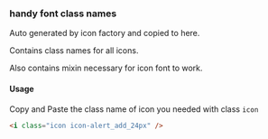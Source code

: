 ### handy font class names

Auto generated by icon factory and copied to here.

Contains class names for all icons.

Also contains mixin necessary for icon font to work.

#### Usage
Copy and Paste the class name of icon you needed with class `icon`

```html
<i class="icon icon-alert_add_24px" />
```
